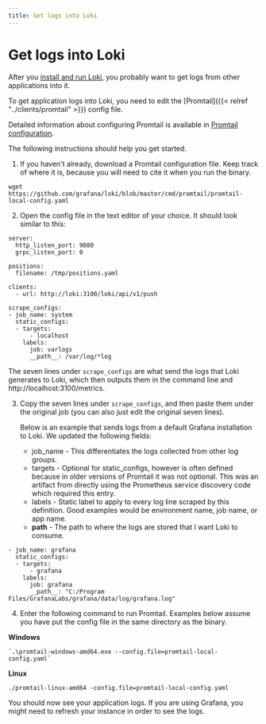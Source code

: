 ```yaml
---
title: Get logs into Loki
---
```

# Get logs into Loki

After you [install and run Loki](../../installation/local/), you probably want to get logs from other applications into it.

To get application logs into Loki, you need to edit the [Promtail]({{< relref "../clients/promtail" >}}) config file.

Detailed information about configuring Promtail is available in [Promtail configuration](../../clients/promtail/configuration/).

The following instructions should help you get started.

1. If you haven't already, download a Promtail configuration file. Keep track of where it is, because you will need to cite it when you run the binary.

```
wget https://github.com/grafana/loki/blob/master/cmd/promtail/promtail-local-config.yaml
```

2. Open the config file in the text editor of your choice. It should look similar to this:

```
server:
  http_listen_port: 9080
  grpc_listen_port: 0

positions:
  filename: /tmp/positions.yaml

clients:
  - url: http://loki:3100/loki/api/v1/push

scrape_configs:
- job_name: system
  static_configs:
  - targets:
      - localhost
    labels:
      job: varlogs
      __path__: /var/log/*log
```

   The seven lines under `scrape_configs` are what send the logs that Loki generates to Loki, which then outputs them in the command line and http://localhost:3100/metrics.

3. Copy the seven lines under `scrape_configs`, and then paste them under the original job (you can also just edit the original seven lines).

   Below is an example that sends logs from a default Grafana installation to Loki. We updated the following fields:
   - job_name - This differentiates the logs collected from other log groups.
   - targets - Optional for static_configs, however is often defined because in older versions of Promtail it was not optional. This was an artifact from directly using the Prometheus service discovery code which required this entry.
   - labels - Static label to apply to every log line scraped by this definition. Good examples would be environment name, job name, or app name.
   - __path__ - The path to where the logs are stored that I want Loki to consume.

```
- job_name: grafana
  static_configs:
  - targets:
      - grafana
    labels:
      job: grafana
      __path__: "C:/Program Files/GrafanaLabs/grafana/data/log/grafana.log"
```

4. Enter the following command to run Promtail. Examples below assume you have put the config file in the same directory as the binary.

**Windows**

```
`.\promtail-windows-amd64.exe --config.file=promtail-local-config.yaml`
```

**Linux**

```
./promtail-linux-amd64 -config.file=promtail-local-config.yaml
```

You should now see your application logs. If you are using Grafana, you might need to refresh your instance in order to see the logs.
